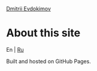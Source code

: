 [Dmitrii Evdokimov](en)

About this site
===============

En | [Ru](about "Russian language (по-русски)")

Built and hosted on GitHub Pages.
